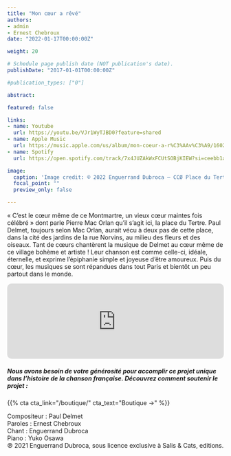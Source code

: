```yaml
---
title: "Mon cœur a rêvé"
authors:
- admin
- Ernest Chebroux
date: "2022-01-17T00:00:00Z"

weight: 20

# Schedule page publish date (NOT publication's date).
publishDate: "2017-01-01T00:00:00Z"

#publication_types: ["0"]

abstract: 

featured: false

links:
- name: Youtube
  url: https://youtu.be/VJr1WyTJBD0?feature=shared
- name: Apple Music
  url: https://music.apple.com/us/album/mon-coeur-a-r%C3%AAv%C3%A9/1602497093?i=1602497099
- name: Spotify
  url: https://open.spotify.com/track/7x4JUZAkWxFCUtSOBjKIEW?si=ceebb1a2b6574ce6

image:
  caption: 'Image credit: © 2022 Enguerrand Dubroca – CCØ Place du Tertre, Anonyme – Paris Collections / Musée Carnavalet'
  focal_point: ""
  preview_only: false

---
```


« C’est le cœur même de ce Montmartre, un vieux cœur maintes fois célébré » dont parle Pierre Mac Orlan qu’il s’agit ici, la place du Tertre. Paul Delmet, toujours selon Mac Orlan, aurait vécu à deux pas de cette place, dans la cité des jardins de la rue Norvins, au milieu des fleurs et des oiseaux. Tant de cœurs chantèrent la musique de Delmet au cœur même de ce village bohème et artiste ! Leur chanson est comme celle-ci, idéale, éternelle, et exprime l’épiphanie simple et joyeuse d’être amoureux. Puis du cœur, les musiques se sont répandues dans tout Paris et bientôt un peu partout dans le monde.


<iframe allow="autoplay *; encrypted-media *; fullscreen *; clipboard-write" frameborder="0" height="175" style="width:100%;max-width:720px;overflow:hidden;border-radius:10px;" sandbox="allow-forms allow-popups allow-same-origin allow-scripts allow-storage-access-by-user-activation allow-top-navigation-by-user-activation" src="https://embed.music.apple.com/us/album/mon-coeur-a-r%C3%AAv%C3%A9/1602497093?i=1602497099"></iframe>

##### Nous avons besoin de votre générosité pour accomplir ce projet unique dans l’histoire de la chanson française. Découvrez comment soutenir le projet :
{{% cta cta_link="/boutique/" cta_text="Boutique →" %}}

<p>Compositeur : Paul Delmet <br>
Paroles : Ernest Chebroux<br>
Chant : Enguerrand Dubroca<br>
Piano : Yuko Osawa<br>
℗ 2021 Enguerrand Dubroca, sous licence exclusive à Salis & Cats, editions.</p>


